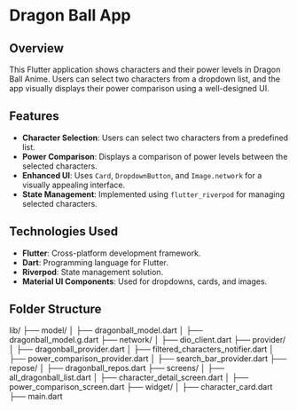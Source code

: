 # Dragon Ball App

## Overview
This Flutter application shows characters and their power levels in Dragon Ball Anime. Users can select two characters from a dropdown list, and the app visually displays their power comparison using a well-designed UI.

## Features
- **Character Selection**: Users can select two characters from a predefined list.
- **Power Comparison**: Displays a comparison of power levels between the selected characters.
- **Enhanced UI**: Uses `Card`, `DropdownButton`, and `Image.network` for a visually appealing interface.
- **State Management**: Implemented using `flutter_riverpod` for managing selected characters.

## Technologies Used
- **Flutter**: Cross-platform development framework.
- **Dart**: Programming language for Flutter.
- **Riverpod**: State management solution.
- **Material UI Components**: Used for dropdowns, cards, and images.

## Folder Structure
lib/
├── model/
│   ├── dragonball_model.dart
│   ├── dragonball_model.g.dart
├── network/
│   ├── dio_client.dart
├── provider/
│   ├── dragonball_provider.dart
│   ├── filtered_characters_notifier.dart
│   ├── power_comparison_provider.dart
│   ├── search_bar_provider.dart
├── repose/
│   ├── dragonball_repos.dart
├── screens/
│   ├── all_dragonball_list.dart
│   ├── character_detail_screen.dart
│   ├── power_comparison_screen.dart
├── widget/
│   ├── character_card.dart
├── main.dart


